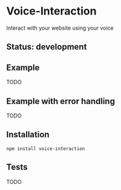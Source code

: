 # Voice-Interaction

Interact with your website using your voice

## Status: development

## Example

TODO

## Example with error handling

TODO

## Installation

`npm install voice-interaction`

## Tests

TODO